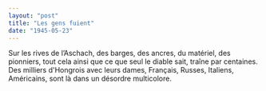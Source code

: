```yaml
---
layout: "post"
title: "Les gens fuient"
date: "1945-05-23"
---
```


Sur les rives de l’Aschach, des barges, des ancres, du matériel, des pionniers, tout cela ainsi que ce que seul le diable sait, traîne par centaines. Des milliers d'Hongrois avec leurs dames, Français, Russes, Italiens, Américains, sont là dans un désordre multicolore.


<div class="histoire"></div>

<div class="commentaire"></div>
